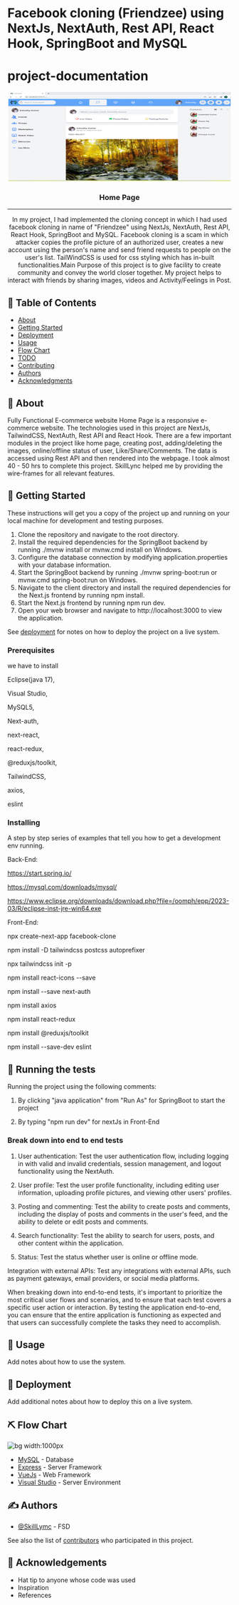 # Facebook cloning (Friendzee) using NextJs, NextAuth, Rest API, React Hook, SpringBoot and MySQL



# project-documentation

<p align="center">
  <a href="" rel="noopener">
 <img width=500px height=200px src="After posting the post.png" alt="Project logo"></a>
</p>


<h3 align="center">Home Page</h3>

---

<p align="center"> In my project, I had implemented the cloning concept in which I had used facebook cloning in name of "Friendzee" using NextJs, NextAuth, Rest API, React Hook, SpringBoot and MySQL. Facebook cloning is a scam in which attacker copies the profile picture of an authorized user, creates a new account using the person's name and send friend requests to people on the user's list. TailWindCSS is used for css styling which has in-built functionalities.Main Purpose of this project is to give facility to create community and convey the world closer together. My project helps to interact with friends by sharing images, videos and Activity/Feelings in Post.
    <br> 
</p>

## 📝 Table of Contents
- [About](#about)
- [Getting Started](#getting_started)
- [Deployment](#deployment)
- [Usage](#usage)
- [Flow Chart](#flowchart)
- [TODO](../TODO.md)
- [Contributing](../CONTRIBUTING.md)
- [Authors](#authors)
- [Acknowledgments](#acknowledgement)

## 🧐 About <a name = "about"></a>
Fully Functional E-commerce website Home Page is a responsive e-commerce website. The technologies used in this project are NextJs, TailwindCSS, NextAuth, Rest API and React Hook. There are a few important modules in the project like home page, creating post, adding/deleting the images, online/offline status of user, Like/Share/Comments. The data is accessed using Rest API and then rendered into the webpage. I took almost 40 - 50 hrs to complete this project. SkillLync helped me by providing the wire-frames for all relevant features.

## 🏁 Getting Started <a name = "getting_started"></a>
These instructions will get you a copy of the project up and running on your local machine for development and testing purposes.
1. Clone the repository and navigate to the root directory.
2. Install the required dependencies for the SpringBoot backend by running ./mvnw install or mvnw.cmd install on Windows.
3. Configure the database connection by modifying application.properties with your database information.
4. Start the SpringBoot backend by running ./mvnw spring-boot:run or mvnw.cmd spring-boot:run on Windows.
5. Navigate to the client directory and install the required dependencies for the Next.js frontend by running npm install.
6. Start the Next.js frontend by running npm run dev.
7. Open your web browser and navigate to http://localhost:3000 to view the application.


 See [deployment](#deployment) for notes on how to deploy the project on a live system.

### Prerequisites

we have to install 

Eclipse(java 17),

Visual Studio,

MySQL5,

Next-auth, 

next-react, 

react-redux, 

@reduxjs/toolkit, 

TailwindCSS, 

axios, 

eslint

### Installing
A step by step series of examples that tell you how to get a development env running.

Back-End:


https://start.spring.io/

https://mysql.com/downloads/mysql/

https://www.eclipse.org/downloads/download.php?file=/oomph/epp/2023-03/R/eclipse-inst-jre-win64.exe

Front-End:

npx create-next-app facebook-clone

npm install -D tailwindcss postcss autoprefixer

npx tailwindcss init -p

npm install react-icons --save

npm install --save next-auth

npm install axios

npm install react-redux

npm install @reduxjs/toolkit

npm install --save-dev eslint



## 🔧 Running the tests <a name = "tests"></a>

Running the project using the following comments:

1. By clicking "java application" from "Run As" for SpringBoot to start the project

2. By typing "npm run dev" for nextJs in Front-End


### Break down into end to end tests
 

1. User authentication: Test the user authentication flow, including logging in with valid and invalid credentials, session management, and logout functionality using the NextAuth.

2. User profile: Test the user profile functionality, including editing user information, uploading profile pictures, and viewing other users' profiles.

3. Posting and commenting: Test the ability to create posts and comments, including the display of posts and comments in the user's feed, and the ability to delete or edit posts and comments.

4. Search functionality: Test the ability to search for users, posts, and other content within the application.

5. Status: Test the status whether user is online or offline mode.

Integration with external APIs: Test any integrations with external APIs, such as payment gateways, email providers, or social media platforms.

When breaking down into end-to-end tests, it's important to prioritize the most critical user flows and scenarios, and to ensure that each test covers a specific user action or interaction. By testing the application end-to-end, you can ensure that the entire application is functioning as expected and that users can successfully complete the tasks they need to accomplish.

## 🎈 Usage <a name="usage"></a>
Add notes about how to use the system.

## 🚀 Deployment <a name = "deployment"></a>
Add additional notes about how to deploy this on a live system.

## ⛏ Flow Chart <a name = "flowchart"></a>

![bg width:1000px](./LoginPageflowchart.png)

- [MySQL](https://www.mongodb.com/) - Database
- [Express](https://expressjs.com/) - Server Framework
- [VueJs](https://vuejs.org/) - Web Framework
- [Visual Studio](https://nodejs.org/en/) - Server Environment

## ✍️ Authors <a name = "authors"></a>
- [@SkillLymc](https://github.com/kylelobo) - FSD

See also the list of [contributors](https://github.com/kylelobo/The-Documentation-Compendium/contributors) who participated in this project.

## 🎉 Acknowledgements <a name = "acknowledgement"></a>
- Hat tip to anyone whose code was used
- Inspiration
- References

